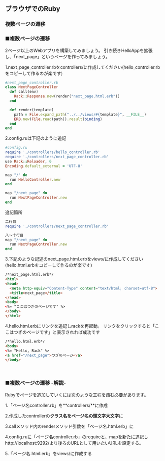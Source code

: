 ## ブラウザでのRuby
### 複数ページの遷移

### ■複数ページの遷移

2ページ以上のWebアプリを構築してみましょう。
引き続きHelloAppを拡張し、「next_page」というページを作ってみましょう。

1.next_page_controller.rbをcontrollers/に作成してください(hello_controller.rbをコピーして作るのが楽です)

``` Ruby
#next_page_controller.rb
class NextPageController
  def call(env)
    Rack::Response.new(render("next_page.html.erb"))
  end

  def render(template)
    path = File.expand_path("../../views/#{template}", __FILE__)
    ERB.new(File.read(path)).result(binding)
  end
end
```

2.config.ruは下記のように追記

``` Ruby
#config.ru
require './controllers/hello_controller.rb'
require './controllers/next_page_controller.rb'
use Rack::Reloader, 0
Encoding.default_external = 'UTF-8'

map "/" do
  run HelloController.new
end

map "/next_page" do
  run NextPageController.new
end
```
追記箇所

``` Ruby
二行目
require './controllers/next_page_controller.rb'

八～十行目
map "/next_page" do
  run NextPageController.new
end
```

3.下記のような記述のnext_page.html.erbをviews/に作成してください(hello.html.erbをコピーして作るのが楽です)


``` HTML
/*next_page.html.erb*/
<html>
<head>
  <meta http-equiv="Content-Type" content="text/html; charset=utf-8">
  <title>next_page</title>
</head>
<body>
<%= "ここはつぎのページです" %>
</body>
</html>
```

4.hello.html.erbにリンクを追記しrackを再起動。
リンクをクリックすると「ここはつぎのページです」と表示されれば成功です

``` HTML
/*hello.html.erb*/
<body>
<%= "Hello, Rack" %>
<a href="/next_page">つぎのページ</a>
</body>
```

&nbsp;

### ■複数ページの遷移 -解説-
Rubyでページを追加していくには次のような工程を踏む必要があります。

1.「ページ名controller.rb」を**controllers/**に作成

2.作成したcontrollerの**クラス名をページ名の頭文字大文字**に

3.callメソッド内のrenderメソッド引数を「ページ名.html.erb」に

4.config.ruに「ページ名controller.rb」のrequireと、mapを新たに追記しhttp\://localhost:9292/より後ろのURLとして用いたいURLを設定する。

5.「ページ名.html.erb」をviews/に作成する
